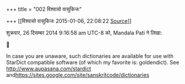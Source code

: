 +++
title = "002 विश्वासो वासुकिजः"

+++
[[विश्वासो वासुकिजः	2015-01-06, 22:08:22 [Source](https://groups.google.com/g/samskrita/c/2zHJp_V85L8)]]



  
  
शुक्रवार, 26 दिसम्बर 2014 9:16:58 am UTC-8 को, Mandala Pati ने लिखा:



In case you are unaware, such dictionaries are available for use with StarDict compatible software (of which my favorite is: goldendict). See <http://www.aupasana.com/stardict> and<https://sites.google.com/site/sanskritcode/dictionaries>



